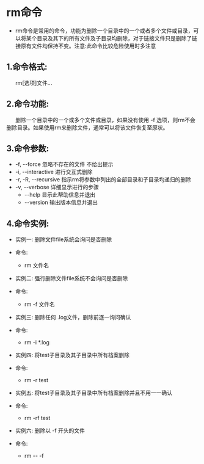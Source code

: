 # rm命令

- rm命令是常用的命令，功能为删除一个目录中的一个或者多个文件或目录，可以将某个目录及其下的所有文件及子目录均删除，对于链接文件只是删除了链接原有文件均保持不变。注意:此命令比较危险使用时多注意

## 1.命令格式:  
  &nbsp;&nbsp;&nbsp;&nbsp;&nbsp;&nbsp;rm[选项]文件...

## 2.命令功能:  
  &nbsp;&nbsp;&nbsp;&nbsp;&nbsp;&nbsp;删除一个目录中的一个或多个文件或目录，如果没有使用 -f 选项，则rm不会删除目录。如果使用rm来删除文件，通常可以将该文件恢复至原状。

## 3.命令参数:  
  - -f, --force 忽略不存在的文件 不给出提示
  - -i, --interactive 进行交互式删除
  - -r, -R, --recursive 指示rm将参数中列出的全部目录和子目录均递归的删除
  - -v, --verbose 详细显示进行的步骤
    - --help 显示此帮助信息并退出
    - --version 输出版本信息并退出

## 4.命令实例:  
  - 实例一: 删除文件file系统会询问是否删除
  - 命令:
    - rm 文件名

  - 实例二: 强行删除文件file系统不会询问是否删除
  - 命令:
    - rm -f 文件名
  
  - 实例三: 删除任何 .log文件，删除前逐一询问确认
  - 命令:
    - rm -i *.log
  
  - 实例四: 将test子目录及其子目录中所有档案删除
  - 命令:
    - rm -r test

  - 实例五: 将test子目录及其子目录中所有档案删除并且不用一一确认
  - 命令:
    - rm -rf test
  
  - 实例六: 删除以 -f 开头的文件
  - 命令:
    - rm -- -f